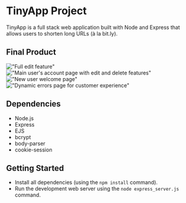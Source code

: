 # TinyApp Project

TinyApp is a full stack web application built with Node and Express that allows users to shorten long URLs (à la bit.ly).

## Final Product

!["Full edit feature"](t.ly/M7vk)
!["Main user's account page with edit and delete features"](t.ly/upRA)
!["New user welcome page"](t.ly/ffiz)
!["Dynamic errors page for customer experience"](t.ly/ecai)
## Dependencies

- Node.js
- Express
- EJS
- bcrypt
- body-parser
- cookie-session

## Getting Started

- Install all dependencies (using the `npm install` command).
- Run the development web server using the `node express_server.js` command.